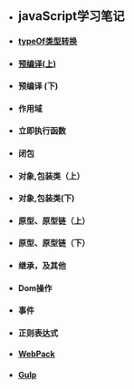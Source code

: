 - ## javaScript学习笔记


          
      
   
  
- ####  [typeOf类型转换](https://github.com/yuxl01/read-Notes/blob/master/vedio/.JavaScript/TypeOf%20%E7%B1%BB%E5%9E%8B%E8%BD%AC%E6%8D%A2.md)
- #### [预编译(上)](.JavaScript/函数作用域(上).md)
- #### 预编译 (下)
- #### 作用域 
- #### 立即执行函数
- #### 闭包
- #### 对象,包装类（上）
- #### 对象,包装类(下)
- #### 原型、原型链（上）
- #### 原型、原型链（下）
- #### 继承，及其他
- #### Dom操作
- #### 事件 
- #### 正则表达式
- #### [WebPack](.JavaScript/WebPack.md)
- #### [Gulp](.JavaScript/gulp.md)


